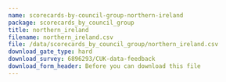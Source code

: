 ```yaml
---
name: scorecards-by-council-group-northern-ireland
package: scorecards_by_council_group
title: northern_ireland
filename: northern_ireland.csv
file: /data/scorecards_by_council_group/northern_ireland.csv
download_gate_type: hard
download_survey: 6896293/CUK-data-feedback
download_form_header: Before you can download this file
---
```

